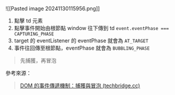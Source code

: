 
![[Pasted image 20241130115956.png]]

1. 點擊 td 元素
2. 點擊事件開始由根節點 window 往下傳到 td  `event.eventPhase === CAPTURING_PHASE`
3. target 的 eventListener 的 eventPhase 就會為 `AT_TARGET`
4. 事件往回傳至根節點，eventPhase 就會為 `BUBBLING_PHASE`

> 先捕獲，再冒泡

參考來源：

> [DOM 的事件傳遞機制：捕獲與冒泡 (techbridge.cc)](https://blog.techbridge.cc/2017/07/15/javascript-event-propagation/)